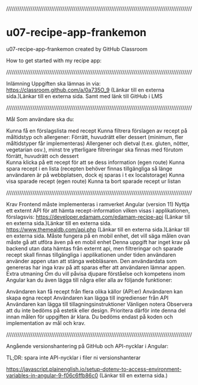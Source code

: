 ///////////////////////////////////////////////////////////////////////////////////////////////////

# u07-recipe-app-frankemon
u07-recipe-app-frankemon created by GitHub Classroom

How to get started with my recipe app:



///////////////////////////////////////////////////////////////////////////////////////////////////

Inlämning
Uppgiften ska lämnas in via: 
https://classroom.github.com/a/0a735O_9 (Länkar till en externa sida.)Länkar till en externa sida.
Samt med länk till GitHub i LMS

///////////////////////////////////////////////////////////////////////////////////////////////////

Mål
Som användare ska du:

Kunna få en förslagslista med recept
Kunna filtrera förslagen av recept på måltidstyp och allergener:
Förrätt, huvudrätt eller dessert (minimum, fler måltidstyper får implementeras)
Allergener och dietval (t.ex. gluten, nötter, vegetarian osv.), minst tre ytterligare filtreringar ska finnas med förutom förrätt, huvudrätt och dessert  
Kunna klicka på ett recept för att se dess information (egen route)
Kunna spara recept i en lista (recepten behöver finnas tillgängliga så länge användaren är på webbplatsen, dock ej sparas i t ex localstorage)
Kunna visa sparade recept (egen route)
Kunna ta bort sparade recept ur listan

///////////////////////////////////////////////////////////////////////////////////////////////////

Krav
Frontend måste implementeras i ramverket Angular (version 11)
Nyttja ett externt API för att hämta recept-information vilken visas i applikationen, förslagsvis:
https://developer.edamam.com/edamam-recipe-api (Länkar till en externa sida.)Länkar till en externa sida.
https://www.themealdb.com/api.php (Länkar till en externa sida.)Länkar till en externa sida.
Måste fungera på en mobil enhet, det vill säga målen ovan måste gå att utföra även på en mobil enhet
Denna uppgift har inget krav på backend utan data hämtas från externt api, men  filtreringar och sparade recept skall finnas tillgängliga i applikationen under tiden användaren använder appen utan att stänga webbläsaren. Den användardata som genereras har inga krav på att sparas efter att användaren lämnar appen.
Extra utmaning
Om du vill påvisa djupare förståelse och kompetens inom Angular kan du även lägga till några eller alla av följande funktioner:

Användaren kan få recept från flera olika källor (API:er)
Användaren kan skapa egna recept
Användaren kan lägga till ingredienser från API
Användaren kan lägga till tillagningsinstruktioner
Vänligen notera
Observera att du inte bedöms på estetik eller design. Prioritera därför inte denna del innan målen för uppgiften är klara. Du bedöms endast på koden och implementation av mål och krav.

///////////////////////////////////////////////////////////////////////////////////////////////////
 
Angående versionshantering på GitHub och API-nycklar i Angular:

TL;DR: spara inte API-nycklar i filer ni versionshanterar

https://javascript.plainenglish.io/setup-dotenv-to-access-environment-variables-in-angular-9-f06c6ffb86c0 (Länkar till en externa sida.)